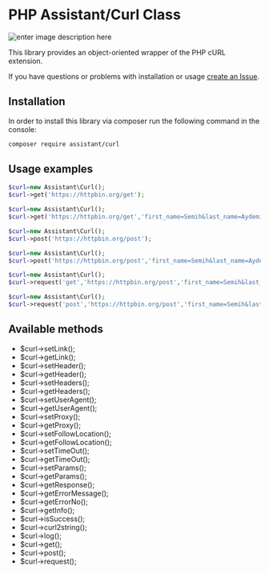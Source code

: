 # PHP Assistant/Curl Class

![enter image description here](https://2.bp.blogspot.com/-6c5vC3FcSBM/VjDgQfrOOiI/AAAAAAAAIXE/hq0-TtyXugY/s1600/phpcurl.png)

This library provides an object-oriented wrapper of the PHP cURL extension.

If you have questions or problems with installation or usage [create an Issue](https://github.com/semihaydemir/curl/issues).

## Installation

In order to install this library via composer run the following command in the console:

```sh
composer require assistant/curl
```


## Usage examples

```php
$curl=new Assistant\Curl();
$curl->get('https://httpbin.org/get');
```

```php
$curl=new Assistant\Curl();
$curl->get('https://httpbin.org/get','first_name=Semih&last_name=Aydemir');
```

```php
$curl=new Assistant\Curl();
$curl->post('https://httpbin.org/post');
```

```php
$curl=new Assistant\Curl();
$curl->post('https://httpbin.org/post','first_name=Semih&last_name=Aydemir');
```

```php
$curl=new Assistant\Curl();
$curl->request('get','https://httpbin.org/post','first_name=Semih&last_name=Aydemir');
```

```php
$curl=new Assistant\Curl();
$curl->request('post','https://httpbin.org/post','first_name=Semih&last_name=Aydemir');
```
## Available methods
 - $curl->setLink();
 - $curl->getLink();
 - $curl->setHeader();
 - $curl->getHeader();
 - $curl->setHeaders();
 - $curl->getHeaders();
 - $curl->setUserAgent();
 - $curl->getUserAgent();
 - $curl->setProxy();
 - $curl->getProxy();
 - $curl->setFollowLocation();
 - $curl->getFollowLocation();
 - $curl->setTimeOut();
 - $curl->getTimeOut();
 - $curl->setParams();
 - $curl->getParams();
 - $curl->getResponse();
 - $curl->getErrorMessage();
 - $curl->getErrorNo();
 - $curl->getInfo();
 - $curl->isSuccess();
 - $curl->curl2string();
 - $curl->log();
 - $curl->get();
 - $curl->post();
 - $curl->request();

